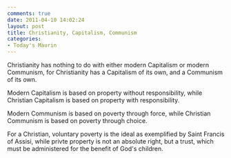 ```yaml
---
comments: true
date: 2011-04-10 14:02:24
layout: post
title: Christianity, Capitalism, Communism
categories:
- Today's Maurin
---
```


Christianity has nothing to do
with either modern Capitalism
or modern Communism,
for Christianity
has a Capitalism of its own,
and a Communism of its own.

Modern Capitalism
is based on property
without responsibility,
while Christian Capitalism
is based on property
with responsibility.

Modern Communism
is based on poverty through force,
while Christian Communism
is based on poverty through choice.

For a Christian,
voluntary poverty is the ideal
as exemplified by Saint Francis of Assisi,
while privte property
is not an absolute right,
but a trust,
which must be administered
for the benefit of God's children.

